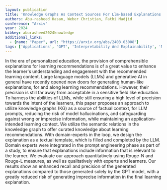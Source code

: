 ```yaml
---
layout: publication
title: 'Knowledge Graphs As Context Sources For Llm-based Explanations Of Learning Recommendations'
authors: Abu-rasheed Hasan, Weber Christian, Fathi Madjid
conference: "Arxiv"
year: 2024
bibkey: aburasheed2024knowledge
additional_links:
  - {name: "Paper", url: "https://arxiv.org/abs/2403.03008"}
tags: ['Applications', 'GPT', 'Interpretability And Explainability', 'Model Architecture', 'Prompting']
---
```

In the era of personalized education, the provision of comprehensible explanations for learning recommendations is of a great value to enhance the learner's understanding and engagement with the recommended learning content. Large language models (LLMs) and generative AI in general have recently opened new doors for generating human-like explanations, for and along learning recommendations. However, their precision is still far away from acceptable in a sensitive field like education. To harness the abilities of LLMs, while still ensuring a high level of precision towards the intent of the learners, this paper proposes an approach to utilize knowledge graphs (KG) as a source of factual context, for LLM prompts, reducing the risk of model hallucinations, and safeguarding against wrong or imprecise information, while maintaining an application-intended learning context. We utilize the semantic relations in the knowledge graph to offer curated knowledge about learning recommendations. With domain-experts in the loop, we design the explanation as a textual template, which is filled and completed by the LLM. Domain experts were integrated in the prompt engineering phase as part of a study, to ensure that explanations include information that is relevant to the learner. We evaluate our approach quantitatively using Rouge-N and Rouge-L measures, as well as qualitatively with experts and learners. Our results show an enhanced recall and precision of the generated explanations compared to those generated solely by the GPT model, with a greatly reduced risk of generating imprecise information in the final learning explanation.
